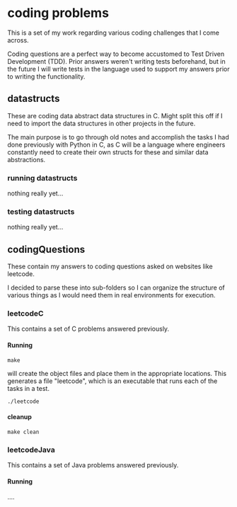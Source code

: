 # coding problems

This is a set of my work regarding various coding challenges that I come across.

Coding questions are a perfect way to become accustomed to Test Driven Development (TDD).
Prior answers weren't writing tests beforehand, but in the future I will write tests
in the language used to support my answers prior to writing the functionality.

## datastructs

These are coding data abstract data structures in C. Might split this off if
I need to import the data structures in other projects in the future.

The main purpose is to go through old notes and accomplish the tasks I had done
previously with Python in C, as C will be a language where engineers constantly
need to create their own structs for these and similar data abstractions.

### running datastructs
nothing really yet...

### testing datastructs
nothing really yet...

## codingQuestions
These contain my answers to coding questions asked on websites like leetcode.

I decided to parse these into sub-folders so I can organize the structure of 
various things as I would need them in real environments for execution.

### leetcodeC
This contains a set of C problems answered previously.

#### Running

```
make
```
will create the object files and place them in the appropriate locations. This 
generates a file "leetcode", which is an executable that runs each of the tasks
in a test.

```
./leetcode
```

#### cleanup
```
make clean
```

### leetcodeJava
This contains a set of Java problems answered previously.

#### Running
....
